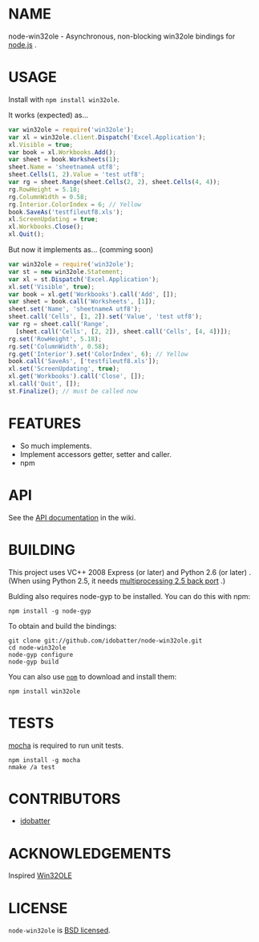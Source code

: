 # NAME

node-win32ole - Asynchronous, non-blocking win32ole bindings for [node.js](https://github.com/joyent/node) .


# USAGE

Install with `npm install win32ole`.

It works (expected) as...

``` js
var win32ole = require('win32ole');
var xl = win32ole.client.Dispatch('Excel.Application');
xl.Visible = true;
var book = xl.Workbooks.Add();
var sheet = book.Worksheets(1);
sheet.Name = 'sheetnameA utf8';
sheet.Cells(1, 2).Value = 'test utf8';
var rg = sheet.Range(sheet.Cells(2, 2), sheet.Cells(4, 4));
rg.RowHeight = 5.18;
rg.ColumnWidth = 0.58;
rg.Interior.ColorIndex = 6; // Yellow
book.SaveAs('testfileutf8.xls');
xl.ScreenUpdating = true;
xl.Workbooks.Close();
xl.Quit();
```

But now it implements as... (comming soon)

``` js
var win32ole = require('win32ole');
var st = new win32ole.Statement;
var xl = st.Dispatch('Excel.Application');
xl.set('Visible', true);
var book = xl.get('Workbooks').call('Add', []);
var sheet = book.call('Worksheets', [1]);
sheet.set('Name', 'sheetnameA utf8');
sheet.call('Cells', [1, 2]).set('Value', 'test utf8');
var rg = sheet.call('Range',
  [sheet.call('Cells', [2, 2]), sheet.call('Cells', [4, 4])]);
rg.set('RowHeight', 5.18);
rg.set('ColumnWidth', 0.58);
rg.get('Interior').set('ColorIndex', 6); // Yellow
book.call('SaveAs', ['testfileutf8.xls']);
xl.set('ScreenUpdating', true);
xl.get('Workbooks').call('Close', []);
xl.call('Quit', []);
st.Finalize(); // must be called now
```


# FEATURES

* So much implements.
* Implement accessors getter, setter and caller.
* npm


# API

See the [API documentation](https://github.com/idobatter/node-win32ole/wiki) in the wiki.


# BUILDING

This project uses VC++ 2008 Express (or later) and Python 2.6 (or later) .
(When using Python 2.5, it needs [multiprocessing 2.5 back port](http://pypi.python.org/pypi/multiprocessing/) .)

Bulding also requires node-gyp to be installed. You can do this with npm:

    npm install -g node-gyp

To obtain and build the bindings:

    git clone git://github.com/idobatter/node-win32ole.git
    cd node-win32ole
    node-gyp configure
    node-gyp build

You can also use [`npm`](https://github.com/isaacs/npm) to download and install them:

    npm install win32ole


# TESTS

[mocha](https://github.com/visionmedia/mocha) is required to run unit tests.

    npm install -g mocha
    nmake /a test


# CONTRIBUTORS

* [idobatter](https://github.com/idobatter)


# ACKNOWLEDGEMENTS

Inspired [Win32OLE](http://www.ruby-doc.org/stdlib/libdoc/win32ole/rdoc/)


# LICENSE

`node-win32ole` is [BSD licensed](https://github.com/idobatter/node-win32ole/raw/master/LICENSE).
